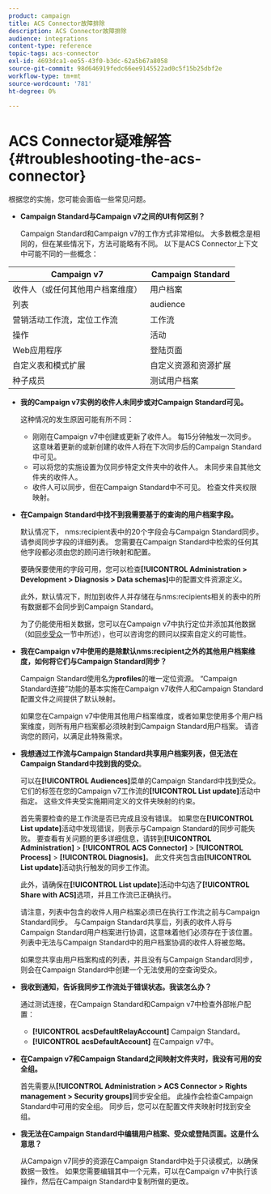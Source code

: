 ```yaml
---
product: campaign
title: ACS Connector故障排除
description: ACS Connector故障排除
audience: integrations
content-type: reference
topic-tags: acs-connector
exl-id: 4693dca1-ee55-43f0-b3dc-62a5b67a8058
source-git-commit: 98d646919fedc66ee9145522ad0c5f15b25dbf2e
workflow-type: tm+mt
source-wordcount: '781'
ht-degree: 0%

---
```


# ACS Connector疑难解答{#troubleshooting-the-acs-connector}

根据您的实施，您可能会面临一些常见问题。

* **Campaign Standard与Campaign v7之间的UI有何区别？**

   Campaign Standard和Campaign v7的工作方式非常相似。 大多数概念是相同的，但在某些情况下，方法可能略有不同。 以下是ACS Connector上下文中可能不同的一些概念：

<table> 
 <thead> 
  <tr> 
   <th> Campaign v7<br /> </th> 
   <th> Campaign Standard<br /> </th> 
  </tr> 
 </thead> 
 <tbody> 
  <tr> 
   <td> 收件人（或任何其他用户档案维度）<br /> </td> 
   <td> 用户档案<br /> </td> 
  </tr> 
  <tr> 
   <td> 列表<br /> </td> 
   <td> audience<br /> </td> 
  </tr> 
  <tr> 
   <td> 营销活动工作流，定位工作流<br /> </td> 
   <td> 工作流<br /> </td> 
  </tr> 
  <tr> 
   <td> 操作<br /> </td> 
   <td> 活动<br /> </td> 
  </tr> 
  <tr> 
   <td> Web应用程序<br /> </td> 
   <td> 登陆页面<br /> </td> 
  </tr> 
  <tr> 
   <td> 自定义表和模式扩展<br /> </td> 
   <td> 自定义资源和资源扩展<br /> </td> 
  </tr> 
  <tr> 
   <td> 种子成员<br /> </td> 
   <td> 测试用户档案<br /> </td> 
  </tr> 
 </tbody> 
</table>

* **我的Campaign v7实例的收件人未同步或对Campaign Standard可见。**

   这种情况的发生原因可能有所不同：

   * 刚刚在Campaign v7中创建或更新了收件人。 每15分钟触发一次同步。 这意味着更新的或新创建的收件人将在下次同步后的Campaign Standard中可见。
   * 可以将您的实施设置为仅同步特定文件夹中的收件人。 未同步来自其他文件夹的收件人。
   * 收件人可以同步，但在Campaign Standard中不可见。 检查文件夹权限映射。

* **在Campaign Standard中找不到我需要基于的查询的用户档案字段。**

   默认情况下， nms:recipient表中的20个字段会与Campaign Standard同步。 请参阅同步字段的详细列表。 您需要在Campaign Standard中检索的任何其他字段都必须由您的顾问进行映射和配置。

   要确保要使用的字段可用，您可以检查&#x200B;**[!UICONTROL Administration > Development > Diagnosis > Data schemas]**&#x200B;中的配置文件资源定义。

   此外，默认情况下，附加到收件人并存储在与nms:recipients相关的表中的所有数据都不会同步到Campaign Standard。

   为了仍能使用相关数据，您可以在Campaign v7中执行定位并添加其他数据（如[同步受众](../../integrations/using/synchronizing-audiences.md)一节中所述），也可以咨询您的顾问以探索自定义的可能性。

* **我在Campaign v7中使用的是除默认nms:recipient之外的其他用户档案维度，如何将它们与Campaign Standard同步？**

   Campaign Standard使用名为&#x200B;**profiles**&#x200B;的唯一定位资源。 “Campaign Standard连接”功能的基本实施在Campaign v7收件人和Campaign Standard配置文件之间提供了默认映射。

   如果您在Campaign v7中使用其他用户档案维度，或者如果您使用多个用户档案维度，则所有用户档案都必须映射到Campaign Standard用户档案。 请咨询您的顾问，以满足此特殊需求。

* **我想通过工作流与Campaign Standard共享用户档案列表，但无法在Campaign Standard中找到我的受众**。

   可以在&#x200B;**[!UICONTROL Audiences]**&#x200B;菜单的Campaign Standard中找到受众。 它们的标签在您的Campaign v7工作流的&#x200B;**[!UICONTROL List update]**&#x200B;活动中指定。 这些文件夹受实施期间定义的文件夹映射的约束。

   首先需要检查的是工作流是否已完成且没有错误。 如果您在&#x200B;**[!UICONTROL List update]**&#x200B;活动中发现错误，则表示与Campaign Standard的同步可能失败。 要查看有关问题的更多详细信息，请转到&#x200B;**[!UICONTROL Administration]** > **[!UICONTROL ACS Connector]** > **[!UICONTROL Process]** > **[!UICONTROL Diagnosis]**。 此文件夹包含由&#x200B;**[!UICONTROL List update]**&#x200B;活动执行触发的同步工作流。

   此外，请确保在&#x200B;**[!UICONTROL List update]**&#x200B;活动中勾选了&#x200B;**[!UICONTROL Share with ACS]**&#x200B;选项，并且工作流已正确执行。

   请注意，列表中包含的收件人用户档案必须已在执行工作流之前与Campaign Standard同步。 与Campaign Standard共享后，列表的收件人将与Campaign Standard用户档案进行协调，这意味着他们必须存在于该位置。 列表中无法与Campaign Standard中的用户档案协调的收件人将被忽略。

   如果您共享由用户档案构成的列表，并且没有与Campaign Standard同步，则会在Campaign Standard中创建一个无法使用的空查询受众。

* **我收到通知，告诉我同步工作流处于错误状态。我该怎么办？**

   通过测试连接，在Campaign Standard和Campaign v7中检查外部帐户配置：

   * **[!UICONTROL acsDefaultRelayAccount]** Campaign Standard。
   * **[!UICONTROL acsDefaultAccount]** 在Campaign v7中。

* **在Campaign v7和Campaign Standard之间映射文件夹时，我没有可用的安全组。**

   首先需要从&#x200B;**[!UICONTROL Administration > ACS Connector > Rights management > Security groups]**&#x200B;同步安全组。 此操作会检查Campaign Standard中可用的安全组。 同步后，您可以在配置文件夹映射时找到安全组。

* **我无法在Campaign Standard中编辑用户档案、受众或登陆页面。这是什么意思？**

   从Campaign v7同步的资源在Campaign Standard中处于只读模式，以确保数据一致性。 如果您需要编辑其中一个元素，可以在Campaign v7中执行该操作，然后在Campaign Standard中复制所做的更改。
